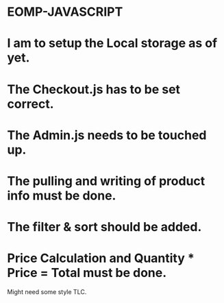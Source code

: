# EOMP-JAVASCRIPT
I am to setup the Local storage as of yet.
=================================================
The Checkout.js has to be set correct.
=================================================
The Admin.js needs to be touched up.
=================================================
The pulling and writing of product info must be done.
=================================================
The filter & sort should be added.
=================================================
Price Calculation and Quantity * Price = Total must be done.
=================================================
Might need some style TLC.
